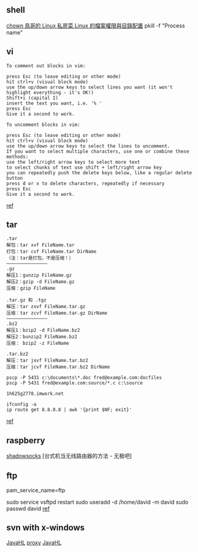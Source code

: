 
## shell

[chown 鳥哥的 Linux 私房菜 Linux 的檔案權限與目錄配置](http://linux.vbird.org/linux_basic/0210filepermission.php)
pkill -f "Process name"

## vi

```
To comment out blocks in vim:

press Esc (to leave editing or other mode)
hit ctrl+v (visual block mode)
use the up/down arrow keys to select lines you want (it won't highlight everything - it's OK!)
Shift+i (capital I)
insert the text you want, i.e. '% '
press Esc
Give it a second to work.

To uncomment blocks in vim:

press Esc (to leave editing or other mode)
hit ctrl+v (visual block mode)
use the up/down arrow keys to select the lines to uncomment.
If you want to select multiple characters, use one or combine these methods:
use the left/right arrow keys to select more text
to select chunks of text use shift + left/right arrow key
you can repeatedly push the delete keys below, like a regular delete button
press d or x to delete characters, repeatedly if necessary
press Esc
Give it a second to work.
```

[ref](http://stackoverflow.com/questions/1676632/whats-a-quick-way-to-comment-uncomment-lines-in-vim)

## tar

```
.tar 
解包：tar xvf FileName.tar
打包：tar cvf FileName.tar DirName
（注：tar是打包，不是压缩！）
———————————————
.gz
解压1：gunzip FileName.gz
解压2：gzip -d FileName.gz
压缩：gzip FileName

.tar.gz 和 .tgz
解压：tar zxvf FileName.tar.gz
压缩：tar zcvf FileName.tar.gz DirName
———————————————
.bz2
解压1：bzip2 -d FileName.bz2
解压2：bunzip2 FileName.bz2
压缩： bzip2 -z FileName

.tar.bz2
解压：tar jxvf FileName.tar.bz2
压缩：tar jcvf FileName.tar.bz2 DirName

pscp -P 5431 c:\documents\*.doc fred@example.com:docfiles
pscp -P 5431 fred@example.com:source/*.c c:\source

1h625g2778.imwork.net

ifconfig -a
ip route get 8.8.8.8 | awk '{print $NF; exit}'
```

[ref](http://the.earth.li/~sgtatham/putty/0.52/htmldoc/Chapter5.html)

## raspberry

[shadowsocks](https://story.tonylee.name/2016/03/31/yong-shu-mei-pai-da-zao-wu-xian-zhong-ji-ke-xue-shang-wang-lu-you-qi/)
[台式机当无线路由器的方法 - 无极吧]


## ftp

pam_service_name=ftp

sudo service vsftpd restart
sudo useradd -d /home/david -m david
sudo passwd david
[ref](http://askubuntu.com/questions/413677/vsftpd-530-login-incorrect)

## svn with x-windows

[JavaHL](http://subclipse.tigris.org/wiki/JavaHL)
[proxy](http://askubuntu.com/questions/109673/how-to-use-apt-get-via-http-proxy-like-this)
[JavaHL](http://stackoverflow.com/questions/9303293/subclipse-and-javahl-installation-headache)
